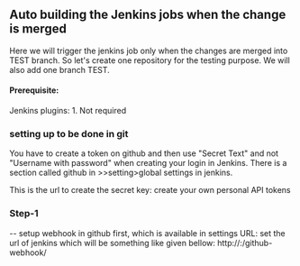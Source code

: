 ## Auto building the Jenkins jobs when the change is merged

Here we will trigger the jenkins job only when the changes are merged into TEST branch. So let's create one repository for the testing purpose. We will also add one branch TEST.

#### Prerequisite:
Jenkins plugins:
    1. Not required
    
### setting up to be done in git 
You have to create a token on github and then use "Secret Text" and not "Username with password" when creating your login in Jenkins. There is a section called github in >>setting>global settings in jenkins. 

This is the url to create the secret key: 
create your own personal API tokens 

### Step-1 
-- setup webhook in github first, which is available in settings
   URL: set the url of jenkins which will be something like given bellow:
      http://<jenkin-server-ip>:<port>/github-webhook/

